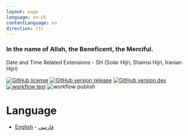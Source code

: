 ```yaml
---
layout: page
language: en-US
contentLanguage: en
direction: ltr
---
```


### In the name of Allah, the Beneficent, the Merciful.

Date and Time Related Extensions - SH (Solar Hijri, Shamsi Hijri, Iranian Hijri)

[![GitHub license](https://img.shields.io/github/license/md-akhi/SHDateTime-js)](https://github.com/md-akhi/SHDateTime-js/blob/dev/LICENSE)
[![GitHub version release](https://img.shields.io/github/v/release/md-akhi/SHDateTime-js?color=green)](https://github.com/md-akhi/SHDateTime-js/releases)
[![GitHub version dev](https://img.shields.io/github/v/tag/md-akhi/SHDateTime-js)](https://github.com/md-akhi/SHDateTime-js/tags)
[![ workflow test](https://github.com/md-akhi/SHDateTime-js/actions/workflows/test.yaml/badge.svg?branch=dev)](https://github.com/md-akhi/SHDateTime-js/actions)
![ workflow publish](https://github.com/md-akhi/SHDateTime-js/actions/workflows/publish.yaml/badge.svg?branch=main)

# Language

- [English](https://md-akhi.github.io/SHDateTime-js/en) - [فارسی](https://md-akhi.github.io/SHDateTime-js/fa)
